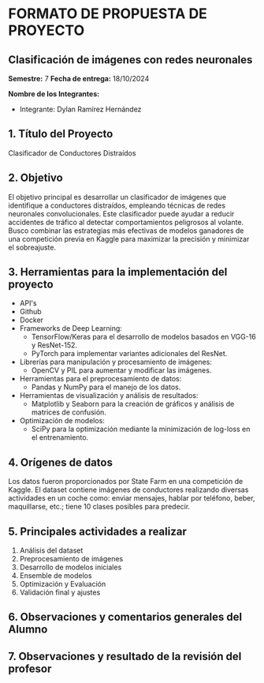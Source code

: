 # FORMATO DE PROPUESTA DE PROYECTO
## Clasificación de imágenes con redes neuronales
**Semestre:** 7
**Fecha de entrega:** 18/10/2024

**Nombre de los Integrantes:**
- Integrante: Dylan Ramírez Hernández 

## 1. Título del Proyecto
Clasificador de Conductores Distraídos

## 2. Objetivo
El objetivo principal es desarrollar un clasificador de imágenes que identifique a conductores distraídos, empleando técnicas
de redes neuronales convolucionales. Este clasificador puede ayudar a reducir accidentes de tráfico al detectar
comportamientos peligrosos al volante. Busco combinar las estrategias más efectivas de modelos ganadores de una
competición previa en Kaggle para maximizar la precisión y minimizar el sobreajuste.

## 3. Herramientas para la implementación del proyecto
- API's
- Github
- Docker
- Frameworks de Deep Learning:
    - TensorFlow/Keras para el desarrollo de modelos basados en VGG-16 y ResNet-152.
    - PyTorch para implementar variantes adicionales del ResNet.
- Librerías para manipulación y procesamiento de imágenes:
    - OpenCV y PIL para aumentar y modificar las imágenes.
- Herramientas para el preprocesamiento de datos:
    - Pandas y NumPy para el manejo de los datos.
- Herramientas de visualización y análisis de resultados:
    - Matplotlib y Seaborn para la creación de gráficos y análisis de matrices de confusión.
- Optimización de modelos:
    - SciPy para la optimización mediante la minimización de log-loss en el entrenamiento.

## 4. Orígenes de datos
Los datos fueron proporcionados por State Farm en una competición de Kaggle. El dataset contiene imágenes de
conductores realizando diversas actividades en un coche como: enviar mensajes, hablar por teléfono, beber, maquillarse,
etc.; tiene 10 clases posibles para predecir.

## 5. Principales actividades a realizar
1. Análisis del dataset
2. Preprocesamiento de imágenes
3. Desarrollo de modelos iniciales
4. Ensemble de modelos
5. Optimización y Evaluación
6. Validación final y ajustes

## 6. Observaciones y comentarios generales del Alumno

## 7. Observaciones y resultado de la revisión del profesor